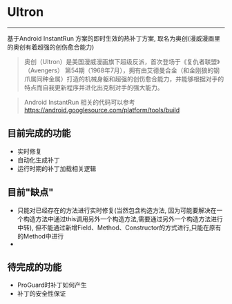 # Ultron
------

基于Android InstantRun 方案的即时生效的热补丁方案, 取名为奥创(漫威漫画里的奥创有着超强的创伤愈合能力)

> 奥创（Ultron）是美国漫威漫画旗下超级反派，首次登场于《复仇者联盟》（Avengers） 第54期（1968年7月），拥有由艾德曼合金（和金刚狼的钢爪属同种金属）打造的机械身躯和超强的创伤愈合能力，并能够根据对手的特点而自我更新程序并进化出克制对手的强大能力。

> Android InstantRun 相关的代码可以参考 https://android.googlesource.com/platform/tools/build


## 目前完成的功能
* 实时修复
* 自动化生成补丁
* 运行时期的补丁加载相关逻辑

## 目前"缺点"
* 只能对已经存在的方法进行实时修复(当然包含构造方法, 因为可能要解决在一个构造方法中通过this调用另外一个构造方法,需要通过另外一个构造方法进行中转), 但不能通过新增Field、Method、Constructor的方式进行,只能在原有的Method中进行
* 

## 待完成的功能
* ProGuard时补丁如何产生
* 补丁的安全性保证